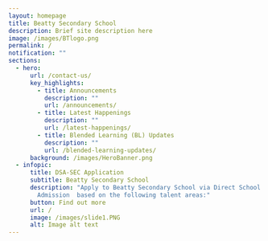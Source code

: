 ```yaml
---
layout: homepage
title: Beatty Secondary School
description: Brief site description here
image: /images/BTlogo.png
permalink: /
notification: ""
sections:
  - hero:
      url: /contact-us/
      key_highlights:
        - title: Announcements
          description: ""
          url: /announcements/
        - title: Latest Happenings
          description: ""
          url: /latest-happenings/
        - title: Blended Learning (BL) Updates
          description: ""
          url: /blended-learning-updates/
      background: /images/HeroBanner.png
  - infopic:
      title: DSA-SEC Application
      subtitle: Beatty Secondary School
      description: "Apply to Beatty Secondary School via Direct School
        Admission  based on the following talent areas:"
      button: Find out more
      url: /
      image: /images/slide1.PNG
      alt: Image alt text
---
```

